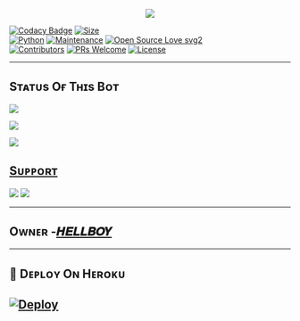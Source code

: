 <p align="center">
  <img src="https://telegra.ph/file/4d83f2e52df49e973e18d.jpg">
</p>


[![Codacy Badge](https://api.codacy.com/project/badge/Grade/f7c51539e67b483bb8d7749acca51d3a)](https://app.codacy.com/gh/dangerousjatt/SpamBot-2.0?utm_source=github.com&utm_medium=referral&utm_content=dangerousjatt/SpamBot-2.0&utm_campaign=Badge_Grade_Settings)
[![Size](https://img.shields.io/github/repo-size/dangerousjatt/SpamBot-2.0?style=flat-square&color=green)](https://github.com/dangerousjatt/SpamBot-2.0/)   
[![Python](https://img.shields.io/badge/Python-v3.9-blue)](https://www.python.org/)
[![Maintenance](https://img.shields.io/badge/Maintained%3F-yes-green.svg)](https://github.com/dangerousjatt/SpamBot-2.0/graphs/commit-activity)
[![Open Source Love svg2](https://badges.frapsoft.com/os/v2/open-source.svg?v=103)](https://github.com/dangerousjatt/SpamBot-2.0)   
[![Contributors](https://img.shields.io/github/contributors/dangerousjatt/SpamBot-2.0?style=flat-square&color=green)](https://github.com/dangerousjatt/SpamBot-2.0/graphs/contributors)
[![PRs Welcome](https://img.shields.io/badge/PRs-welcome-brightgreen.svg?style=flat-square)](https://makeapullrequest.com)
[![License](https://img.shields.io/badge/License-AGPL-blue)](https://github.com/dangerousjatt/SpamBot-2.0/blob/main/LICENSE)

----

## Sᴛᴀᴛᴜs Oғ Tʜɪs Bᴏᴛ
<p align="left"><a href="https://github.com/Popay-ckl/TBH-BOTFATHER-SPAM/network/members"><img src="https://img.shields.io/github/forks/popay-ckl/TBH-BOTFATHER-SPAM?label=Forks&logoColor=Black&style=social"></a><p align="left"><a href="https://github.com/Popay-ckl/TBH-BOTFATHER-SPAM/stargazers"><img src="https://img.shields.io/github/stars/Popay-ckl/TBH-BOTFATHER-SPAM?logoColor=Blue&style=social"></a><p align="left"><a href="https://github.com/Popay-ckl/TBH-BOTFATHER-SPAM"></a><p align="left"><a href="https://github.com/Popay-ckl/TBH-BOTFATHER-SPAM?"><img src="https://img.shields.io/github/last-commit/Popay-ckl/TBH-BOTFATHER-SPAM?style=plastic"></

-------------------------------------------------

## Sᴜᴘᴘᴏʀᴛ 
                          
<a href="https://t.me/ITS_HELLL_BOYYY"><img src="https://img.shields.io/badge/Join-SUPPORT%20GROUP-red.svg?logo=Telegram"></a>
<a href="https://t.me/TBH_N3TWORK"><img src="https://img.shields.io/badge/Join-SUPPORT%20CHANNEL-red.svg?logo=Telegram"></a>

-------------------------------------------------
## Oᴡɴᴇʀ -[𝑯𝑬𝑳𝑳𝑩𝑶𝒀](https://t.me/ITS_HELLL_BOYYY)
-------------------------------------------------

## 🚀 Dᴇᴘʟᴏʏ Oɴ Hᴇʀᴏᴋᴜ
[![Deploy](https://www.herokucdn.com/deploy/button.svg)](https://heroku.com/deploy?template=https://github.com/Popay-ckl/TBH-BOTFATHER-SPAM.git)
------------------------------------------------

